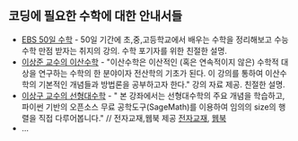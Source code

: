 ## 코딩에 필요한 수학에 대한 안내서들

* [EBS 50일 수학](http://www.ebsi.co.kr/ebs/lms/lmsx/retrieveSbjtDtl.ebs?sbjtId=S20160001150) - 50일 기간에 초,중,고등학교에서 배우는 수학을 정리해보고 수능 수학 만점 받자는 취지의 강의. 수학 포기자를 위한 친절한 설명.
* [이상준 교수의 이산수학](http://www.kocw.net/home/cview.do?cid=dae53a93fb6f0ae9) - "이산수학은 이산적인 (혹은 연속적이지 않은) 수학적 대상을 연구하는 수학의 한 분야이자 전산학의 기초가 된다. 이 강의를 통하여 이산수학의 기본적인 개념들과 방법론을 공부하고자 한다." 강의 자료 제공. 친절한 설명.
* [이상구 교수의 선형대수학](http://www.kmooc.kr/courses/course-v1:SKKUk+SKKU_2017_01+2021_ZIP/about) - " 본 강좌에서는 선형대수학의 주요 개념을 학습하고, 파이썬 기반의 오픈소스 무료 공학도구(SageMath)를 이용하여 임의의 size의 행렬을 직접 다루어봅니다." // 전자교재,웹북 제공 [전자교재](http://ibook.skku.edu/Viewer/LA-Texbook), [웹북](http://matrix.skku.ac.kr/LA-K)
* ...
